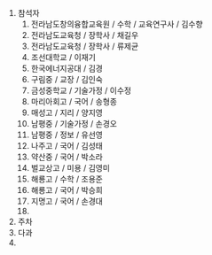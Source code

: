 1. 참석자
	1. 전라남도창의융합교육원 / 수학 / 교육연구사 / 김수향
	2. 전라남도교육청 / 장학사 / 채길우
	3. 전라남도교육청 / 장학사 / 류제균
	4. 조선대학교 / 이재기
	5. 한국에너지공대 / 김경
	6. 구림중 / 교장 / 김인숙
	7. 금성중학교 / 기술가정 / 이수정
	8. 마리아회고 / 국어 / 송형종
	9. 매성고 / 지리 / 양지영
	10. 남평중 / 기술가정 / 손경오
	11. 남평중 / 정보 / 유선영
	12. 나주고 / 국어 / 김성태
	13. 약산중 / 국어 / 박소라
	14. 벌교상고 / 미용 / 김영미
	15. 해룡고 / 수학 / 조용준
	16. 해룡고 / 국어 / 박승희
	17. 지명고 / 국어 / 손경대
	18. 
2. 주차
3. 다과
4. 